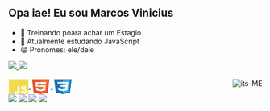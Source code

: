 ## Opa iae! Eu sou Marcos Vinicius 

- 🔭 Treinando poara achar um Estagio
- 🌱 Atualmente estudando JavaScript
- 😄 Pronomes: ele/dele

<div>
  <a href="https://github.com/maarcostorres">
  <img height="180em" src="https://github-readme-stats.vercel.app/api?username=maarcostorres&show_icons=true&theme=dracula&include_all_commits=true&count_private=true"/>
  <img height="180em" src="https://github-readme-stats.vercel.app/api/top-langs/?username=maarcostorres&layout=compact&langs_count=16&theme=dracula"/>
</div>
  
  <div style="display: inline_block"><br>
  <img align="center" alt="itsJS" height="30" width="40" src="https://raw.githubusercontent.com/devicons/devicon/master/icons/javascript/javascript-plain.svg">
  <img align="center" alt="itsHTML" height="30" width="40" src="https://raw.githubusercontent.com/devicons/devicon/master/icons/html5/html5-original.svg">
  <img align="center" alt="itsCSS" height="30" width="40" src="https://raw.githubusercontent.com/devicons/devicon/master/icons/css3/css3-original.svg">
  <img align="right" alt="its-ME" src="https://cdn.discordapp.com/attachments/825755958902652998/1115714014018809866/its_me.jpg">
</div>
  
  <div> 
  <a href="https://www.instagram.com/maarkin_t/" target="_blank"><img src="https://img.shields.io/badge/-Instagram-%23E4405F?style=for-the-badge&logo=instagram&logoColor=white" target="_blank"></a>
 	<a href="https://www.twitch.tv/yeah_maarkin" target="_blank"><img src="https://img.shields.io/badge/Twitch-9146FF?style=for-the-badge&logo=twitch&logoColor=white" target="_blank"></a>
  <a href = "mailto:maarcosvstorres12@gmail.com"><img src="https://img.shields.io/badge/-Gmail-%23333?style=for-the-badge&logo=gmail&logoColor=white" target="_blank"></a>
  <a href="https://www.linkedin.com/in/marcos-vinicius-silva-torres-134b57264/" target="_blank"><img src="https://img.shields.io/badge/-LinkedIn-%230077B5?style=for-the-badge&logo=linkedin&logoColor=white" target="_blank"></a> 
